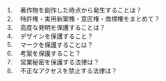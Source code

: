 1. 　著作物を創作した時点から発生することは？  
2. 　特許権・実用新案権・意匠権・商標権をまとめて？  
3. 　高度な発明を保護することは？  
4. 　デザインを保護すること？  
5. 　マークを保護することは？  
6. 　考案を保護すること？  
7. 　営業秘密を保護する法律は？  
8. 　不正なアクセスを禁止する法律は？  
